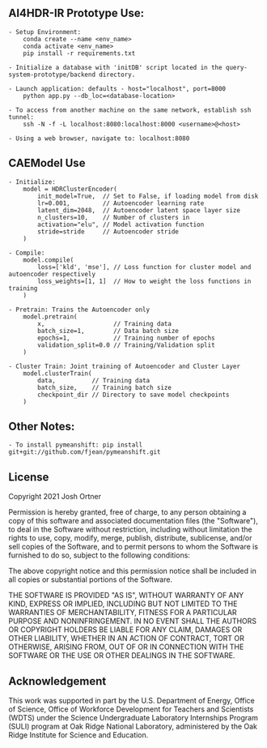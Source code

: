 ## AI4HDR-IR Prototype Use:
    - Setup Environment:
        conda create --name <env_name>
        conda activate <env_name>
        pip install -r requirements.txt

    - Initialize a database with 'initDB' script located in the query-system-prototype/backend directory.
    
    - Launch application: defaults - host="localhost", port=8000
        python app.py --db_loc=<database-location>

    - To access from another machine on the same network, establish ssh tunnel: 
        ssh -N -f -L localhost:8080:localhost:8000 <username>@<host> 

    - Using a web browser, navigate to: localhost:8080
    

## CAEModel Use
    - Initialize:
        model = HDRClusterEncoder(
            init_model=True,  // Set to False, if loading model from disk
            lr=0.001,         // Autoencoder learning rate
            latent_dim=2048,  // Autoencoder latent space layer size
            n_clusters=10,    // Number of clusters in 
            activation="elu", // Model activation function
            stride=stride     // Autoencoder stride
        )

    - Compile:
        model.compile(
            loss=['kld', 'mse'], // Loss function for cluster model and autoencoder respectively
            loss_weights=[1, 1]  // How to weight the loss functions in training
        )

    - Pretrain: Trains the Autoencoder only
        model.pretrain(
            x,                   // Training data 
            batch_size=1,        // Data batch size
            epochs=1,            // Training number of epochs
            validation_split=0.0 // Training/Validation split
        )

    - Cluster Train: Joint training of Autoencoder and Cluster Layer
        model.clusterTrain(
            data,          // Training data
            batch_size,    // Training batch size
            checkpoint_dir // Directory to save model checkpoints
        )


## Other Notes:
    
    - To install pymeanshift: pip install git+git://github.com/fjean/pymeanshift.git


## License
Copyright 2021 Josh Ortner

Permission is hereby granted, free of charge, to any person obtaining a copy of this software and associated documentation files (the "Software"), to deal in the Software without restriction, including without limitation the rights to use, copy, modify, merge, publish, distribute, sublicense, and/or sell copies of the Software, and to permit persons to whom the Software is furnished to do so, subject to the following conditions:

The above copyright notice and this permission notice shall be included in all copies or substantial portions of the Software.

THE SOFTWARE IS PROVIDED "AS IS", WITHOUT WARRANTY OF ANY KIND, EXPRESS OR IMPLIED, INCLUDING BUT NOT LIMITED TO THE WARRANTIES OF MERCHANTABILITY, FITNESS FOR A PARTICULAR PURPOSE AND NONINFRINGEMENT. IN NO EVENT SHALL THE AUTHORS OR COPYRIGHT HOLDERS BE LIABLE FOR ANY CLAIM, DAMAGES OR OTHER LIABILITY, WHETHER IN AN ACTION OF CONTRACT, TORT OR OTHERWISE, ARISING FROM, OUT OF OR IN CONNECTION WITH THE SOFTWARE OR THE USE OR OTHER DEALINGS IN THE SOFTWARE.

## Acknowledgement 
This work was supported in part by the U.S. Department of Energy, Office of Science, Office of Workforce Development for Teachers and Scientists (WDTS) under the Science Undergraduate Laboratory Internships Program (SULI) program at Oak Ridge National Laboratory, administered by the Oak Ridge Institute for Science and Education.
